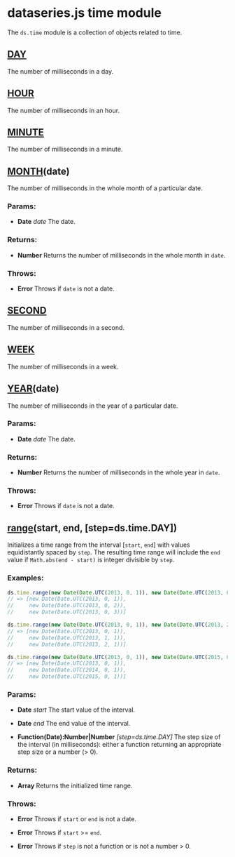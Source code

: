 

# dataseries.js time module

The `ds.time` module is a collection of objects related to time.

## <a name="DAY" href="#">DAY</a>

The number of milliseconds in a day.

## <a name="HOUR" href="#">HOUR</a>

The number of milliseconds in an hour.

## <a name="MINUTE" href="#">MINUTE</a>

The number of milliseconds in a minute.

## <a name="MONTH" href="#">MONTH</a>(date)

The number of milliseconds in the whole month of a particular date.

### Params:

* **Date** *date* The date.

### Returns:

* **Number** Returns the number of milliseconds in the whole month in `date`.

### Throws:

* **Error** Throws if `date` is not a date.

## <a name="SECOND" href="#">SECOND</a>

The number of milliseconds in a second.

## <a name="WEEK" href="#">WEEK</a>

The number of milliseconds in a week.

## <a name="YEAR" href="#">YEAR</a>(date)

The number of milliseconds in the year of a particular date.

### Params:

* **Date** *date* The date.

### Returns:

* **Number** Returns the number of milliseconds in the whole year in `date`.

### Throws:

* **Error** Throws if `date` is not a date.

## <a name="range" href="#">range</a>(start, end, [step=ds.time.DAY])

Initializes a time range from the interval [`start`, `end`] with values equidistantly spaced by `step`.
The resulting time range will include the `end` value if `Math.abs(end - start)` is integer divisible by `step`.

### Examples:

```javascript
ds.time.range(new Date(Date.UTC(2013, 0, 1)), new Date(Date.UTC(2013, 0, 3)));
// => [new Date(Date.UTC(2013, 0, 1)),
//     new Date(Date.UTC(2013, 0, 2)),
//     new Date(Date.UTC(2013, 0, 3))]

ds.time.range(new Date(Date.UTC(2013, 0, 1)), new Date(Date.UTC(2013, 2, 1)), ds.date.MONTH);
// => [new Date(Date.UTC(2013, 0, 1)),
//     new Date(Date.UTC(2013, 1, 1)),
//     new Date(Date.UTC(2013, 2, 1))]

ds.time.range(new Date(Date.UTC(2013, 0, 1)), new Date(Date.UTC(2015, 0, 1)), ds.date.YEAR);
// => [new Date(Date.UTC(2013, 0, 1)),
//     new Date(Date.UTC(2014, 0, 1)),
//     new Date(Date.UTC(2015, 0, 1))]
```

### Params:

* **Date** *start* The start value of the interval.

* **Date** *end* The end value of the interval.

* **Function(Date):Number|Number** *[step=ds.time.DAY]* The step size of the interval (in milliseconds): either a function returning an appropriate step size or a number (> 0).

### Returns:

* **Array<Date>** Returns the initialized time range.

### Throws:

* **Error** Throws if `start` or `end` is not a date.

* **Error** Throws if `start` >= `end`.

* **Error** Throws if `step` is not a function or is not a number > 0.
